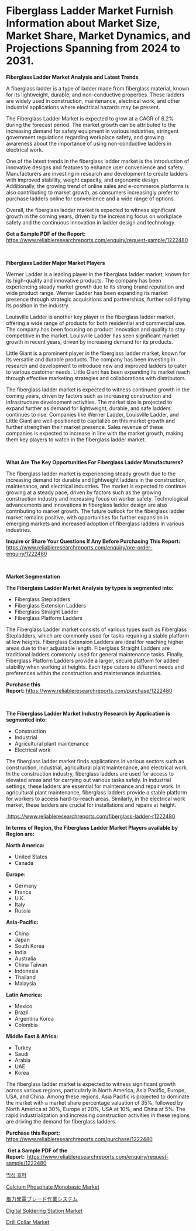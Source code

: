 <p><h1>Fiberglass Ladder Market Furnish Information about Market Size, Market Share, Market Dynamics, and Projections Spanning from 2024 to 2031.</h1></p><p><strong>Fiberglass Ladder Market Analysis and Latest Trends</strong></p>
<p><p>A fiberglass ladder is a type of ladder made from fiberglass material, known for its lightweight, durable, and non-conductive properties. These ladders are widely used in construction, maintenance, electrical work, and other industrial applications where electrical hazards may be present. </p><p>The Fiberglass Ladder Market is expected to grow at a CAGR of 6.2% during the forecast period. The market growth can be attributed to the increasing demand for safety equipment in various industries, stringent government regulations regarding workplace safety, and growing awareness about the importance of using non-conductive ladders in electrical work. </p><p>One of the latest trends in the fiberglass ladder market is the introduction of innovative designs and features to enhance user convenience and safety. Manufacturers are investing in research and development to create ladders with improved stability, weight capacity, and ergonomic design. Additionally, the growing trend of online sales and e-commerce platforms is also contributing to market growth, as consumers increasingly prefer to purchase ladders online for convenience and a wide range of options.</p><p>Overall, the fiberglass ladder market is expected to witness significant growth in the coming years, driven by the increasing focus on workplace safety and the continuous innovation in ladder design and technology.</p></p>
<p><strong>Get a Sample PDF of the Report:&nbsp;</strong> <a href="https://www.reliableresearchreports.com/enquiry/request-sample/1222480">https://www.reliableresearchreports.com/enquiry/request-sample/1222480</a></p>
<p>&nbsp;</p>
<p><strong>Fiberglass Ladder Major Market Players</strong></p>
<p><p>Werner Ladder is a leading player in the fiberglass ladder market, known for its high-quality and innovative products. The company has been experiencing steady market growth due to its strong brand reputation and wide product range. Werner Ladder has been expanding its market presence through strategic acquisitions and partnerships, further solidifying its position in the industry.</p><p>Louisville Ladder is another key player in the fiberglass ladder market, offering a wide range of products for both residential and commercial use. The company has been focusing on product innovation and quality to stay competitive in the market. Louisville Ladder has seen significant market growth in recent years, driven by increasing demand for its products.</p><p>Little Giant is a prominent player in the fiberglass ladder market, known for its versatile and durable products. The company has been investing in research and development to introduce new and improved ladders to cater to various customer needs. Little Giant has been expanding its market reach through effective marketing strategies and collaborations with distributors.</p><p>The fiberglass ladder market is expected to witness continued growth in the coming years, driven by factors such as increasing construction and infrastructure development activities. The market size is projected to expand further as demand for lightweight, durable, and safe ladders continues to rise. Companies like Werner Ladder, Louisville Ladder, and Little Giant are well-positioned to capitalize on this market growth and further strengthen their market presence. Sales revenue of these companies is expected to increase in line with the market growth, making them key players to watch in the fiberglass ladder market.</p></p>
<p>&nbsp;</p>
<p><strong>What Are The Key Opportunities For Fiberglass Ladder Manufacturers?</strong></p>
<p><p>The fiberglass ladder market is experiencing steady growth due to the increasing demand for durable and lightweight ladders in the construction, maintenance, and electrical industries. The market is expected to continue growing at a steady pace, driven by factors such as the growing construction industry and increasing focus on worker safety. Technological advancements and innovations in fiberglass ladder design are also contributing to market growth. The future outlook for the fiberglass ladder market remains positive, with opportunities for further expansion in emerging markets and increased adoption of fiberglass ladders in various industries.</p></p>
<p><strong>Inquire or Share Your Questions If Any Before Purchasing This Report:</strong> <a href="https://www.reliableresearchreports.com/enquiry/pre-order-enquiry/1222480">https://www.reliableresearchreports.com/enquiry/pre-order-enquiry/1222480</a></p>
<p>&nbsp;</p>
<p><strong>Market Segmentation</strong></p>
<p><strong>The Fiberglass Ladder Market Analysis by types is segmented into:</strong></p>
<p><ul><li>Fiberglass Stepladders</li><li>Fiberglass Extension Ladders</li><li>Fiberglass Straight Ladder</li><li>Fiberglass Platform Ladders</li></ul></p>
<p><p>The Fiberglass Ladder market consists of various types such as Fiberglass Stepladders, which are commonly used for tasks requiring a stable platform at low heights. Fiberglass Extension Ladders are ideal for reaching higher areas due to their adjustable length. Fiberglass Straight Ladders are traditional ladders commonly used for general maintenance tasks. Finally, Fiberglass Platform Ladders provide a larger, secure platform for added stability when working at heights. Each type caters to different needs and preferences within the construction and maintenance industries.</p></p>
<p><strong>Purchase this Report:&nbsp;</strong><a href="https://www.reliableresearchreports.com/purchase/1222480">https://www.reliableresearchreports.com/purchase/1222480</a></p>
<p>&nbsp;</p>
<p><strong>The Fiberglass Ladder Market Industry Research by Application is segmented into:</strong></p>
<p><ul><li>Construction</li><li>Industrial</li><li>Agricultural plant maintenance</li><li>Electrical work</li></ul></p>
<p><p>The fiberglass ladder market finds applications in various sectors such as construction, industrial, agricultural plant maintenance, and electrical work. In the construction industry, fiberglass ladders are used for access to elevated areas and for carrying out various tasks safely. In industrial settings, these ladders are essential for maintenance and repair work. In agricultural plant maintenance, fiberglass ladders provide a stable platform for workers to access hard-to-reach areas. Similarly, in the electrical work market, these ladders are crucial for installations and repairs at height.</p></p>
<p><a href="https://www.reliableresearchreports.com/fiberglass-ladder-r1222480">&nbsp;https://www.reliableresearchreports.com/fiberglass-ladder-r1222480</a></p>
<p><strong>In terms of Region, the Fiberglass Ladder Market Players available by Region are:</strong></p>
<p>
    <p> <strong> North America: </strong>
        <ul>
            <li>United States</li>
            <li>Canada</li>
        </ul>
        </p> 
    <p> <strong> Europe: </strong>
        <ul>
            <li>Germany</li>
            <li>France</li>
            <li>U.K.</li>
            <li>Italy</li>
            <li>Russia</li>
        </ul>
        </p> 
    <p> <strong> Asia-Pacific: </strong>
        <ul>
            <li>China</li>
            <li>Japan</li>
            <li>South Korea</li>
            <li>India</li>
            <li>Australia</li>
            <li>China Taiwan</li>
            <li>Indonesia</li>
            <li>Thailand</li>
            <li>Malaysia</li>
        </ul>
        </p> 
    <p> <strong> Latin America: </strong>
        <ul>
            <li>Mexico</li>
            <li>Brazil</li>
            <li>Argentina Korea</li>
            <li>Colombia</li>
        </ul>
        </p> 
    <p> <strong> Middle East & Africa: </strong>
        <ul>
            <li>Turkey</li>
            <li>Saudi</li>
            <li>Arabia</li>
            <li>UAE</li>
            <li>Korea</li>
        </ul>
    </p>
    </p>
<p><p>The fiberglass ladder market is expected to witness significant growth across various regions, particularly in North America, Asia Pacific, Europe, USA, and China. Among these regions, Asia Pacific is projected to dominate the market with a market share percentage valuation of 35%, followed by North America at 30%, Europe at 20%, USA at 10%, and China at 5%. The rapid industrialization and increasing construction activities in these regions are driving the demand for fiberglass ladders.</p></p>
<p><strong>Purchase this Report: </strong><a href="https://www.reliableresearchreports.com/purchase/1222480">https://www.reliableresearchreports.com/purchase/1222480</a></p>
<p>&nbsp;<strong>Get a Sample PDF of the Report:&nbsp;&nbsp;</strong><a href="https://www.reliableresearchreports.com/enquiry/request-sample/1222480">https://www.reliableresearchreports.com/enquiry/request-sample/1222480</a></p>
<p><strong></strong></p>
<p><p><a href="https://github.com/JonHarrtis67676y/Market-Research-Report-List-1/blob/main/180700725921.md">믹싱 호퍼</a></p><p><a href="https://issuu.com/reportprime-2/docs/calcium-phosphate-monobasic-market-size-2030.pptx">Calcium Phosphate Monobasic Market</a></p><p><a href="https://github.com/MosesSpinka1914/Market-Research-Report-List-1/blob/main/313152028469.md">風力発電ブレード作業システム</a></p><p><a href="https://github.com/bobicer/Market-Research-Report-List-2/blob/main/digital-soldering-station-market.md">Digital Soldering Station Market</a></p><p><a href="https://github.com/timeliteaut/Market-Research-Report-List-2/blob/main/drill-collar-market.md">Drill Collar Market</a></p></p>